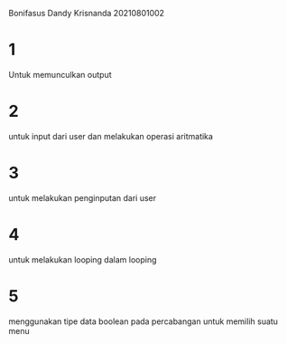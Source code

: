 Bonifasus Dandy Krisnanda
20210801002

# 1
Untuk memunculkan output

# 2 
untuk input dari user dan melakukan operasi aritmatika

# 3
untuk melakukan penginputan dari user

# 4
untuk melakukan looping dalam looping

# 5
menggunakan tipe data boolean pada percabangan untuk memilih suatu menu